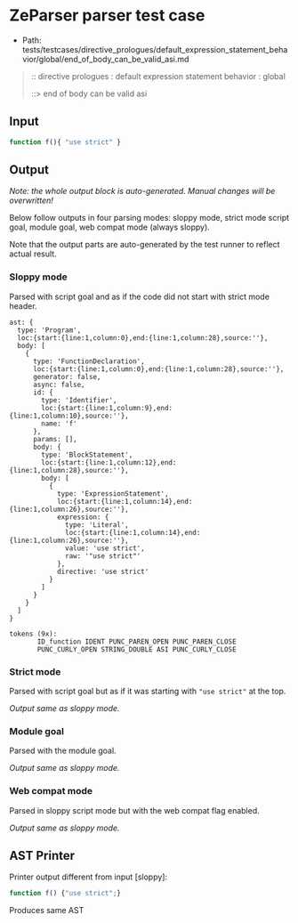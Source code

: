 # ZeParser parser test case

- Path: tests/testcases/directive_prologues/default_expression_statement_behavior/global/end_of_body_can_be_valid_asi.md

> :: directive prologues : default expression statement behavior : global
>
> ::> end of body can be valid asi

## Input

`````js
function f(){ "use strict" }
`````

## Output

_Note: the whole output block is auto-generated. Manual changes will be overwritten!_

Below follow outputs in four parsing modes: sloppy mode, strict mode script goal, module goal, web compat mode (always sloppy).

Note that the output parts are auto-generated by the test runner to reflect actual result.

### Sloppy mode

Parsed with script goal and as if the code did not start with strict mode header.

`````
ast: {
  type: 'Program',
  loc:{start:{line:1,column:0},end:{line:1,column:28},source:''},
  body: [
    {
      type: 'FunctionDeclaration',
      loc:{start:{line:1,column:0},end:{line:1,column:28},source:''},
      generator: false,
      async: false,
      id: {
        type: 'Identifier',
        loc:{start:{line:1,column:9},end:{line:1,column:10},source:''},
        name: 'f'
      },
      params: [],
      body: {
        type: 'BlockStatement',
        loc:{start:{line:1,column:12},end:{line:1,column:28},source:''},
        body: [
          {
            type: 'ExpressionStatement',
            loc:{start:{line:1,column:14},end:{line:1,column:26},source:''},
            expression: {
              type: 'Literal',
              loc:{start:{line:1,column:14},end:{line:1,column:26},source:''},
              value: 'use strict',
              raw: '"use strict"'
            },
            directive: 'use strict'
          }
        ]
      }
    }
  ]
}

tokens (9x):
       ID_function IDENT PUNC_PAREN_OPEN PUNC_PAREN_CLOSE
       PUNC_CURLY_OPEN STRING_DOUBLE ASI PUNC_CURLY_CLOSE
`````

### Strict mode

Parsed with script goal but as if it was starting with `"use strict"` at the top.

_Output same as sloppy mode._

### Module goal

Parsed with the module goal.

_Output same as sloppy mode._

### Web compat mode

Parsed in sloppy script mode but with the web compat flag enabled.

_Output same as sloppy mode._

## AST Printer

Printer output different from input [sloppy]:

````js
function f() {"use strict";}
````

Produces same AST

